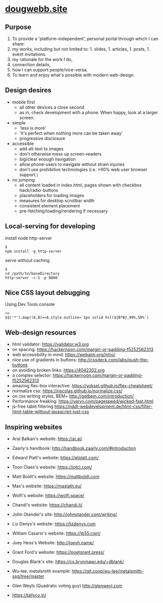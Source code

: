 # [dougwebb.site](https://www.dougwebb.site/)

## Purpose
1. To provide a 'platform-independent', personal portal through which I can share:
  1. my works, including but not limited to:
    1. slides,
    1. articles,
    1. posts,
    1. event invitations.
  1. my rationale for the work I do,
  1. connection details,
  1. how I can support people/vice-versa.
1. To learn and enjoy what's possible with modern web-design.

## Design desires 
- mobile first
  - all other devices a close second
  - as in, check development with a phone. When happy, look at a larger screen.
- simple
  - 'less is more'
  - 'it's perfect when nothing more can be taken away'
  - progressive disclosure
- accessible
  - add alt-text to images
  - don't otherwise mess up screen-readers
  - big/clear enough navigation
  - allow phone-users to navigate without strain injuries
  - don't use prohibitive technologies (i.e. >90% web user browser support.)
- no jumping
  - all content loaded in index.html, pages shown with checkbox hack/radio-buttons
  - placeholders for loading images
  - measures for desktop scrollbar width
  - consistent element placement
  - pre-fetching/loading/rendering if necessary

## Local-serving for developing
install node http-server

```
$
npm install -g http-server
```

serve without caching

```
$
cd /path/to/baseDirectory
http-server -c-1 -p 8080
```

## Nice CSS layout debugging
Using Dev Tools console

```
>>
$$('*').map((A,B)=>A.style.outline=`1px solid hsl(${B*B},99%,50%`)
```

## Web-design resources
- html validator: https://validator.w3.org
- on spacing: https://hackernoon.com/margin-or-padding-f5252562313
- web accessibility in mind: https://webaim.org/intro/
- nice use of gradients in buttons: http://cssdeck.com/labs/push-the-buttons
- on avoiding broken links: https://4042302.org
- a complex selector: https://hackernoon.com/margin-or-padding-f5252562313
- amazing flex-box interactive: https://yoksel.github.io/flex-cheatsheet/
- normalize css: https://necolas.github.io/normalize.css/
- on css writing styles, BEM+ http://getbem.com/introduction/
- Performance freaking: https://varvy.com/pagespeed/wicked-fast.html
- js-free table filtering https://nddt-webdevelopment.de/html-css/filter-html-table-without-javascript-just-css

## Inspiring websites
- Aral Balkan's website: https://ar.al/
- Zaarly's handbook: http://handbook.zaarly.com/#introduction
- Edward Platt's website: https://elplatt.com/
- Toon Claes's website: https://iotcl.com/
- Matt Boldt's website: https://mattboldt.com
- Max's website: https://maxlath.eu/
- Wolfi's website: https://wolfi.space/
- Chandi's website: https://chandi.it/
- John Otander's site: http://johnotander.com/writing/
- Liz Denys's website: https://lizdenys.com
- William Casarin's website: https://jb55.com/
- Joey Hess's Website: http://joeyh.name/
- Grant Ford's website: https://poetgrant.press/
- Douglas Blank's site: https://cs.brynmawr.edu/~dblank/
- Wu-lee, metalsmith example: https://git.coop/wu-lee/metalsmith-ssg/tree/master
- Glen Weyls (Quadratic voting guy) http://glenweyl.com

- https://tallyco.in/

